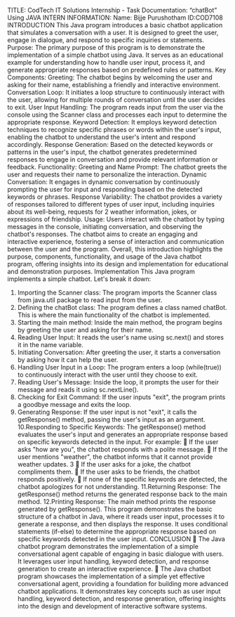 TITLE: CodTech IT Solutions Internship - Task Documentation: “chatBot” 
Using JAVA
INTERN INFORMATION: 
Name: Bijje Purushotham
ID:COD7108
INTRODUCTION
This Java program introduces a basic chatbot application that simulates a 
conversation with a user. It is designed to greet the user, engage in dialogue, and 
respond to specific inquiries or statements.
Purpose:
The primary purpose of this program is to demonstrate the implementation of a 
simple chatbot using Java. It serves as an educational example for understanding 
how to handle user input, process it, and generate appropriate responses based on 
predefined rules or patterns.
Key Components:
Greeting: The chatbot begins by welcoming the user and asking for their name, 
establishing a friendly and interactive environment.
Conversation Loop: It initiates a loop structure to continuously interact with the 
user, allowing for multiple rounds of conversation until the user decides to exit.
User Input Handling: The program reads input from the user via the console using 
the Scanner class and processes each input to determine the appropriate response.
Keyword Detection: It employs keyword detection techniques to recognize 
specific phrases or words within the user's input, enabling the chatbot to 
understand the user's intent and respond accordingly.
Response Generation: Based on the detected keywords or patterns in the user's 
input, the chatbot generates predetermined responses to engage in conversation 
and provide relevant information or feedback.
Functionality:
Greeting and Name Prompt: The chatbot greets the user and requests their name 
to personalize the interaction.
Dynamic Conversation: It engages in dynamic conversation by continuously 
prompting the user for input and responding based on the detected keywords or 
phrases.
Response Variability: The chatbot provides a variety of responses tailored to 
different types of user input, including inquiries about its well-being, requests for 
2
weather information, jokes, or expressions of friendship.
Usage:
Users interact with the chatbot by typing messages in the console, initiating 
conversation, and observing the chatbot's responses. The chatbot aims to create 
an engaging and interactive experience, fostering a sense of interaction and 
communication between the user and the program.
Overall, this introduction highlights the purpose, components, functionality, and 
usage of the Java chatbot program, offering insights into its design and 
implementation for educational and demonstration purposes.
Implementation
This Java program implements a simple chatbot. Let's break it down:
1. Importing the Scanner class: The program imports the Scanner class from 
java.util package to read input from the user.
2. Defining the chatBot class: The program defines a class named chatBot. 
This is where the main functionality of the chatbot is implemented.
3. Starting the main method: Inside the main method, the program begins by 
greeting the user and asking for their name.
4. Reading User Input: It reads the user's name using sc.next() and stores it in 
the name variable.
5. Initiating Conversation: After greeting the user, it starts a conversation by 
asking how it can help the user.
6. Handling User Input in a Loop: The program enters a loop (while(true)) to 
continuously interact with the user until they choose to exit.
7. Reading User's Message: Inside the loop, it prompts the user for their 
message and reads it using sc.nextLine().
8. Checking for Exit Command: If the user inputs "exit", the program prints 
a goodbye message and exits the loop.
9. Generating Response: If the user input is not "exit", it calls the 
getResponse() method, passing the user's input as an argument.
10.Responding to Specific Keywords: The getResponse() method evaluates 
the user's input and generates an appropriate response based on specific 
keywords detected in the input. 
For example:
 If the user asks "how are you", the chatbot responds with a polite message.
 If the user mentions "weather", the chatbot informs that it cannot provide 
weather updates.
3
 If the user asks for a joke, the chatbot compliments them.
 If the user asks to be friends, the chatbot responds positively.
 If none of the specific keywords are detected, the chatbot apologizes for 
not understanding.
11.Returning Response: The getResponse() method returns the generated 
response back to the main method.
12.Printing Response: The main method prints the response generated by 
getResponse().
This program demonstrates the basic structure of a chatbot in Java, where 
it reads user input, processes it to generate a response, and then displays the 
response. It uses conditional statements (if-else) to determine the appropriate 
response based on specific keywords detected in the user input.
CONCLUSION
 The Java chatbot program demonstrates the implementation of a simple 
conversational agent capable of engaging in basic dialogue with users. It 
leverages user input handling, keyword detection, and response generation 
to create an interactive experience.
 The Java chatbot program showcases the implementation of a simple yet 
effective conversational agent, providing a foundation for building more 
advanced chatbot applications. It demonstrates key concepts such as user 
input handling, keyword detection, and response generation, offering
insights into the design and development of interactive software systems.
